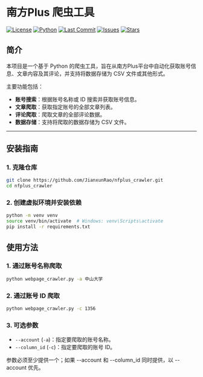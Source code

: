 # 南方Plus 爬虫工具

[![License](https://img.shields.io/badge/license-MIT-green)](https://opensource.org/licenses/MIT)
[![Python](https://img.shields.io/badge/python-3.7%2B-blue)](https://www.python.org/)
[![Last Commit](https://img.shields.io/github/last-commit/JianxunRao/nfplus_crawler)](https://github.com/JianxunRao/nfplus_crawler/commits/main)
[![Issues](https://img.shields.io/github/issues/JianxunRao/nfplus_crawler)](https://github.com/JianxunRao/nfplus_crawler/issues)
[![Stars](https://img.shields.io/github/stars/JianxunRao/nfplus_crawler)](https://github.com/JianxunRao/nfplus_crawler/stargazers)

## 简介

本项目是一个基于 Python 的爬虫工具，旨在从南方Plus平台中自动化获取账号信息、文章内容及其评论，并支持将数据存储为 CSV 文件或其他形式。

主要功能包括：

- **账号搜索**：根据账号名称或 ID 搜索并获取账号信息。
- **文章爬取**：获取指定账号的全部文章列表。
- **评论爬取**：爬取文章的全部评论数据。
- **数据存储**：支持将爬取的数据存储为 CSV 文件。

---

## 安装指南

### 1. 克隆仓库

```bash
git clone https://github.com/JianxunRao/nfplus_crawler.git
cd nfplus_crawler
```

### 2. 创建虚拟环境并安装依赖
```bash
python -m venv venv
source venv/bin/activate  # Windows: venv\Scripts\activate
pip install -r requirements.txt
```

## 使用方法

### 1. 通过账号名称爬取
```bash
python webpage_crawler.py -a 中山大学
```

### 2. 通过账号 ID 爬取
```bash
python webpage_crawler.py -c 1356
```

### 3. 可选参数
- `--account` (`-a`)：指定要爬取的账号名称。
- `--column_id` (`-c`)：指定要爬取的账号 ID。

参数必须至少提供一个；如果 --account 和 --column_id 同时提供，以 --account 优先。

